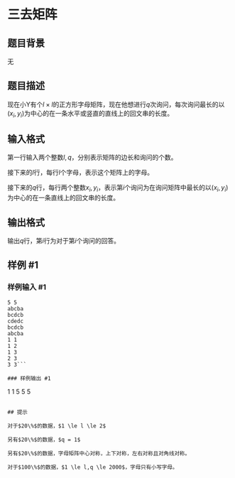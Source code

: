 # 三去矩阵

## 题目背景

无

## 题目描述

现在小Y有个$l \times l$的正方形字母矩阵，现在他想进行$q$次询问，每次询问最长的以$(x_i,y_i)$为中心的在一条水平或竖直的直线上的回文串的长度。

## 输入格式

第一行输入两个整数$l,q$，分别表示矩阵的边长和询问的个数。

接下来的$l$行，每行$l$个字母，表示这个矩阵上的字母。

接下来的$q$行，每行两个整数$x_i,y_i$，表示第$i$个询问为在询问矩阵中最长的以$(x_i,y_i)$为中心的在一条直线上的回文串的长度。

## 输出格式

输出$q$行，第$i$行为对于第$i$个询问的回答。


## 样例 #1

### 样例输入 #1
```
5 5
abcba
bcdcb
cdedc
bcdcb
abcba
1 1
1 2
1 3
2 3
3 3```

### 样例输出 #1

```
1
1
5
5
5
```

## 提示

对于$20\%$的数据，$1 \le l \le 2$

另有$20\%$的数据，$q = 1$

另有$20\%$的数据，字母矩阵中心对称，上下对称，左右对称且对角线对称。

对于$100\%$的数据，$1 \le l,q \le 2000$，字母只有小写字母。
